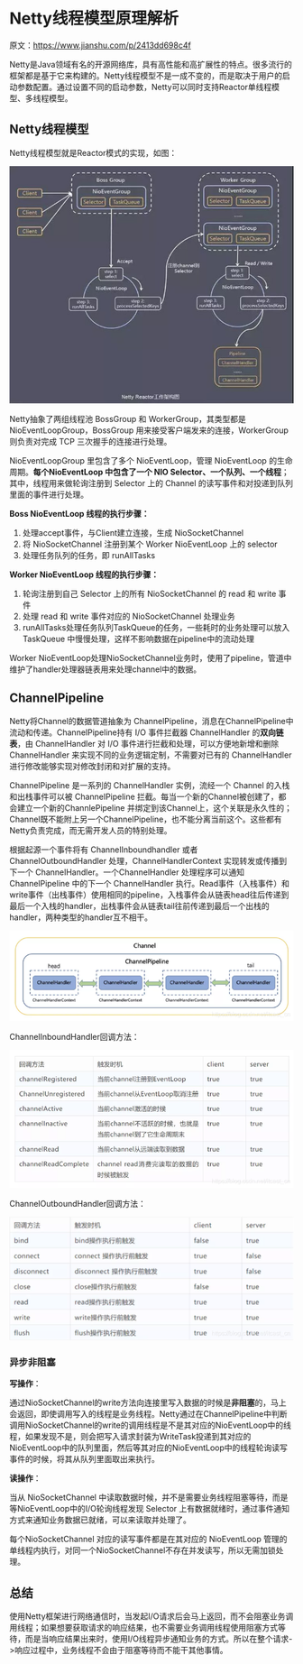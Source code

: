 # Netty线程模型原理解析

原文：https://www.jianshu.com/p/2413dd698c4f



Netty是Java领域有名的开源网络库，具有高性能和高扩展性的特点。很多流行的框架都是基于它来构建的。Netty线程模型不是一成不变的，而是取决于用户的启动参数配置。通过设置不同的启动参数，Netty可以同时支持Reactor单线程模型、多线程模型。

## Netty线程模型

Netty线程模型就是Reactor模式的实现，如图：

![1](./images/NettyThreadModel/1.png)

Netty抽象了两组线程池 BossGroup 和 WorkerGroup，其类型都是 NioEventLoopGroup，BossGroup 用来接受客户端发来的连接，WorkerGroup 则负责对完成 TCP 三次握手的连接进行处理。

NioEventLoopGroup 里包含了多个 NioEventLoop，管理 NioEventLoop 的生命周期。**每个NioEventLoop 中包含了一个 NIO Selector、一个队列、一个线程**；其中，线程用来做轮询注册到 Selector 上的 Channel 的读写事件和对投递到队列里面的事件进行处理。

**Boss NioEventLoop 线程的执行步骤：**

1. 处理accept事件，与Client建立连接，生成 NioSocketChannel
2. 将 NioSocketChannel 注册到某个 Worker NioEventLoop 上的 selector
3. 处理任务队列的任务，即 runAllTasks

**Worker NioEventLoop 线程的执行步骤：**

1. 轮询注册到自己 Selector 上的所有 NioSocketChannel 的 read 和 write 事件
2. 处理 read 和 write 事件对应的 NioSocketChannel 处理业务
3. runAllTasks处理任务队列TaskQueue的任务，一些耗时的业务处理可以放入 TaskQueue 中慢慢处理，这样不影响数据在pipeline中的流动处理

Worker NioEventLoop处理NioSocketChannel业务时，使用了pipeline，管道中维护了handler处理器链表用来处理channel中的数据。

## ChannelPipeline

Netty将Channel的数据管道抽象为 ChannelPipeline，消息在ChannelPipeline中流动和传递。ChannelPipeline持有 I/O 事件拦截器 ChannelHandler 的**双向链表**，由 ChannelHandler 对 I/O 事件进行拦截和处理，可以方便地新增和删除 ChannelHandler 来实现不同的业务逻辑定制，不需要对已有的 ChannelHandler 进行修改能够实现对修改封闭和对扩展的支持。

ChannelPipeline 是一系列的 ChannelHandler 实例，流经一个 Channel 的入栈和出栈事件可以被 ChannelPipeline 拦截。每当一个新的Channel被创建了，都会建立一个新的ChannlePipeline 并绑定到该Channel上，这个关联是永久性的；Channel既不能附上另一个ChannelPipeline，也不能分离当前这个。这些都有Netty负责完成，而无需开发人员的特别处理。

根据起源一个事件将有 ChannelInboundhandler 或者 ChannelOutboundHandler 处理，ChannelHandlerContext 实现转发或传播到下一个 ChannelHandler。一个ChannelHandler 处理程序可以通知 ChannelPipeline 中的下一个 ChannelHandler 执行。Read事件（入栈事件）和write事件（出栈事件）使用相同的pipeline，入栈事件会从链表head往后传递到最后一个入栈的handler，出栈事件会从链表tail往前传递到最后一个出栈的handler，两种类型的handler互不相干。

![2](./images/NettyThreadModel/2.png)

ChannelInboundHandler回调方法：

![3](./images/NettyThreadModel/3.png)

ChannelOutboundHandler回调方法：

![4](./images/NettyThreadModel/4.png)



### 异步非阻塞

**写操作**：

通过NioSocketChannel的write方法向连接里写入数据的时候是**非阻塞**的，马上会返回，即使调用写入的线程是业务线程。Netty通过在ChannelPipeline中判断调用NioSocketChannel的write的调用线程是不是其对应的NioEventLoop中的线程，如果发现不是，则会把写入请求封装为WriteTask投递到其对应的NioEventLoop中的队列里面，然后等其对应的NioEventLoop中的线程轮询读写事件的时候，将其从队列里面取出来执行。

**读操作**：

当从 NioSocketChannel 中读取数据时候，并不是需要业务线程阻塞等待，而是等NioEventLoop中的I/O轮询线程发现 Selector 上有数据就绪时，通过事件通知方式来通知业务数据已就绪，可以来读取并处理了。

每个NioSocketChannel 对应的读写事件都是在其对应的 NioEventLoop 管理的单线程内执行，对同一个NioSocketChannel不存在并发读写，所以无需加锁处理。



## 总结

使用Netty框架进行网络通信时，当发起I/O请求后会马上返回，而不会阻塞业务调用线程；如果想要获取请求的响应结果，也不需要业务调用线程使用阻塞方式等待，而是当响应结果出来时，使用I/O线程异步通知业务的方式。所以在整个请求->响应过程中，业务线程不会由于阻塞等待而不能干其他事情。